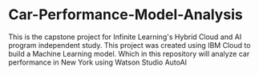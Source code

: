 # Car-Performance-Model-Analysis

This is the capstone project for Infinite Learning's Hybrid Cloud and AI program independent study. This project was created using IBM Cloud to build a Machine Learning model.
Which in this repository will analyze car performance in New York using Watson Studio AutoAI
